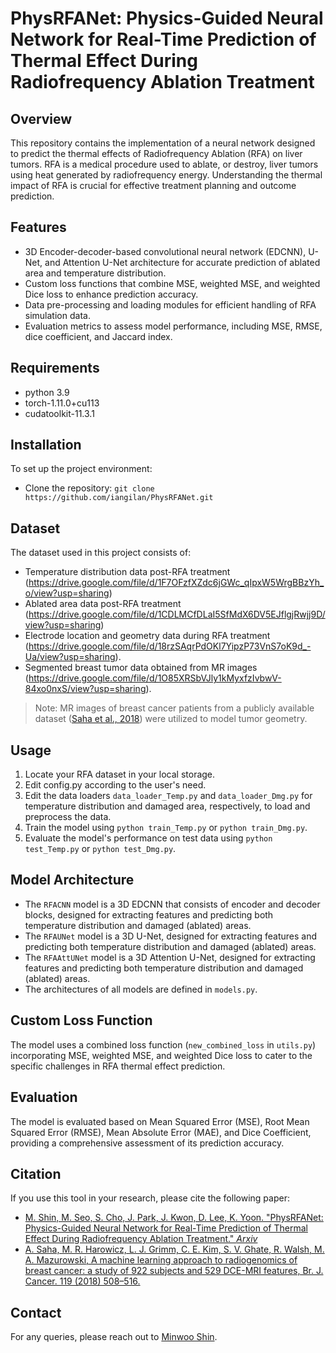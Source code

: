 # PhysRFANet: Physics-Guided Neural Network for Real-Time Prediction of Thermal Effect During Radiofrequency Ablation Treatment

## Overview
This repository contains the implementation of a neural network designed to predict the thermal effects of Radiofrequency Ablation (RFA) on liver tumors. RFA is a medical procedure used to ablate, or destroy, liver tumors using heat generated by radiofrequency energy. Understanding the thermal impact of RFA is crucial for effective treatment planning and outcome prediction.

## Features
- 3D Encoder-decoder-based convolutional neural network (EDCNN), U-Net, and Attention U-Net architecture for accurate prediction of ablated area and temperature distribution.
- Custom loss functions that combine MSE, weighted MSE, and weighted Dice loss to enhance prediction accuracy.
- Data pre-processing and loading modules for efficient handling of RFA simulation data.
- Evaluation metrics to assess model performance, including MSE, RMSE, dice coefficient, and Jaccard index.

## Requirements
- python 3.9
- torch-1.11.0+cu113
- cudatoolkit-11.3.1

## Installation
To set up the project environment:
- Clone the repository: `git clone https://github.com/iangilan/PhysRFANet.git`

## Dataset
The dataset used in this project consists of:
- Temperature distribution data post-RFA treatment (https://drive.google.com/file/d/1F7OFzfXZdc6jGWc_qIpxW5WrgBBzYh_o/view?usp=sharing)
- Ablated area data post-RFA treatment (https://drive.google.com/file/d/1CDLMCfDLaI5SfMdX6DV5EJflgjRwjj9D/view?usp=sharing)
- Electrode location and geometry data during RFA treatment (https://drive.google.com/file/d/18rzSAqrPdOKl7YipzP73VnS7oK9d_-Ua/view?usp=sharing).
- Segmented breast tumor data obtained from MR images (https://drive.google.com/file/d/1O85XRSbVJly1kMyxfzIvbwV-84xo0nxS/view?usp=sharing).
> Note: MR images of breast cancer patients from a publicly available dataset ([Saha et al., 2018](https://www.nature.com/articles/s41416-018-0185-8)) were utilized to model tumor geometry.

## Usage
1. Locate your RFA dataset in your local storage.
2. Edit config.py according to the user's need.
3. Edit the data loaders `data_loader_Temp.py` and `data_loader_Dmg.py` for temperature distribution and damaged area, respectively, to load and preprocess the data. 
4. Train the model using `python train_Temp.py` or `python train_Dmg.py`.
5. Evaluate the model's performance on test data using `python test_Temp.py` or `python test_Dmg.py`.

## Model Architecture
- The `RFACNN` model is a 3D EDCNN that consists of encoder and decoder blocks, designed for extracting features and predicting both temperature distribution and damaged (ablated) areas.
- The `RFAUNet` model is a 3D U-Net, designed for extracting features and predicting both temperature distribution and damaged (ablated) areas.
- The `RFAAttUNet` model is a 3D Attention U-Net, designed for extracting features and predicting both temperature distribution and damaged (ablated) areas.
- The architectures of all models are defined in `models.py`.

## Custom Loss Function
The model uses a combined loss function (`new_combined_loss` in `utils.py`) incorporating MSE, weighted MSE, and weighted Dice loss to cater to the specific challenges in RFA thermal effect prediction.

## Evaluation
The model is evaluated based on Mean Squared Error (MSE), Root Mean Squared Error (RMSE), Mean Absolute Error (MAE), and Dice Coefficient, providing a comprehensive assessment of its prediction accuracy.

## Citation
If you use this tool in your research, please cite the following paper:
- [M. Shin, M. Seo, S. Cho, J. Park, J. Kwon, D. Lee, K. Yoon. "PhysRFANet: Physics-Guided Neural Network for Real-Time Prediction of Thermal Effect During Radiofrequency Ablation Treatment." *Arxiv*](https://arxiv.org/abs/2312.13947)
- [A. Saha, M. R. Harowicz, L. J. Grimm, C. E. Kim, S. V. Ghate, R. Walsh, M. A. Mazurowski, A machine learning approach to radiogenomics of breast cancer: a study of 922 subjects and 529 DCE-MRI features, Br. J. Cancer. 119 (2018) 508–516.](https://www.nature.com/articles/s41416-018-0185-8)

## Contact
For any queries, please reach out to [Minwoo Shin](mjmj0210@gmail.com).
